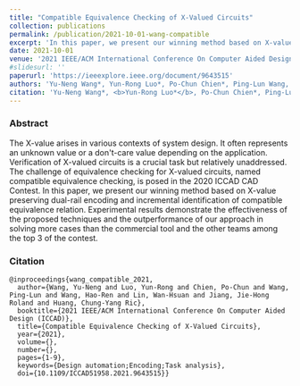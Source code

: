 ```yaml
---
title: "Compatible Equivalence Checking of X-Valued Circuits"
collection: publications
permalink: /publication/2021-10-01-wang-compatible
excerpt: 'In this paper, we present our winning method based on X-value preserving dual-rail encoding and incremental identification of compatible equivalence relation.'
date: 2021-10-01
venue: '2021 IEEE/ACM International Conference On Computer Aided Design (ICCAD)'
#slidesurl: ''
paperurl: 'https://ieeexplore.ieee.org/document/9643515'
authors: 'Yu-Neng Wang*, Yun-Rong Luo*, Po-Chun Chien*, Ping-Lun Wang, Hao-Ren Wang, Wan-Hsuan Lin, Jie-Hong Roland Jiang, Chung-Yang Ric Huang' 
citation: 'Yu-Neng Wang*, <b>Yun-Rong Luo*</b>, Po-Chun Chien*, Ping-Lun Wang, Hao-Ren Wang, Wan-Hsuan Lin, Jie-Hong Roland Jiang, Chung-Yang Ric Huang, "Compatible Equivalence Checking of X-Valued Circuits." 2021 IEEE/ACM International Conference On Computer Aided Design (ICCAD), 2021.'
---
```


### Abstract
The X-value arises in various contexts of system design. It often represents an unknown value or a don't-care value depending on the application. Verification of X-valued circuits is a crucial task but relatively unaddressed. The challenge of equivalence checking for X-valued circuits, named compatible equivalence checking, is posed in the 2020 ICCAD CAD Contest. In this paper, we present our winning method based on X-value preserving dual-rail encoding and incremental identification of compatible equivalence relation. Experimental results demonstrate the effectiveness of the proposed techniques and the outperformance of our approach in solving more cases than the commercial tool and the other teams among the top 3 of the contest.

### Citation
```
@inproceedings{wang_compatible_2021,
  author={Wang, Yu-Neng and Luo, Yun-Rong and Chien, Po-Chun and Wang, Ping-Lun and Wang, Hao-Ren and Lin, Wan-Hsuan and Jiang, Jie-Hong Roland and Huang, Chung-Yang Ric},
  booktitle={2021 IEEE/ACM International Conference On Computer Aided Design (ICCAD)}, 
  title={Compatible Equivalence Checking of X-Valued Circuits}, 
  year={2021},
  volume={},
  number={},
  pages={1-9},
  keywords={Design automation;Encoding;Task analysis},
  doi={10.1109/ICCAD51958.2021.9643515}}
```